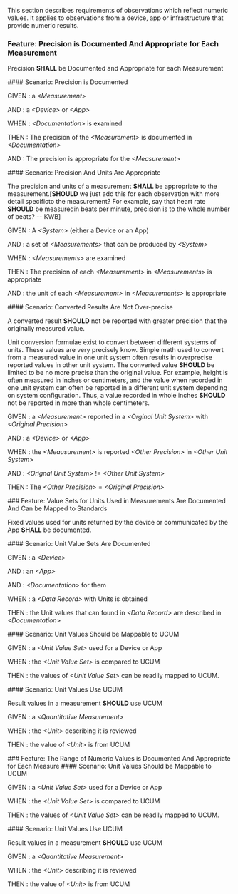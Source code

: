 This section describes requirements of observations which reflect numeric values.  It
applies to observations from a device, app or infrastructure that provide numeric
results.
<span id='precision-is-documented-and-appropriate-for-each-measurement'/>
### <span class='glyphicon text-success glyphicon-phone'/> <span class='glyphicon text-success glyphicon-dashboard'/> Feature: Precision is Documented And Appropriate for Each Measurement

Precision **SHALL** be Documented and Appropriate for each Measurement


<span id='precision-is-documented'/>
#### <span class='glyphicon text-success glyphicon-phone'/> <span class='glyphicon text-success glyphicon-dashboard'/> Scenario: Precision is Documented


GIVEN
: a <i>&lt;Measurement&gt;</i>

   AND
   : a <i>&lt;Device&gt;</i> or <i>&lt;App&gt;</i>

WHEN
: <i>&lt;Documentation&gt;</i> is examined

THEN
: The precision of the <i>&lt;Measurement&gt;</i> is documented in <i>&lt;Documentation&gt;</i>

   AND
   : The precision is appropriate for the <i>&lt;Measurement&gt;</i>


<span id='precision-and-units-are-appropriate'/>
#### <span class='glyphicon text-success glyphicon-phone'/> <span class='glyphicon text-success glyphicon-dashboard'/> Scenario: Precision And Units Are Appropriate

The precision and units of a measurement **SHALL** be appropriate to the measurement.[**SHOULD** we just add this for each observation with more detail specificto the measurement? For example, say that heart rate **SHOULD** be measuredin beats per minute, precision is to the whole number of beats? -- KWB]

GIVEN
: A <i>&lt;System&gt;</i> (either a Device or an App)

   AND
   : a set of <i>&lt;Measurements&gt;</i> that can be produced by <i>&lt;System&gt;</i>

WHEN
: <i>&lt;Measurements&gt;</i> are examined

THEN
: The precision of each <i>&lt;Measurement&gt;</i> in <i>&lt;Measurements&gt;</i> is appropriate

   AND
   : the unit of each <i>&lt;Measurement&gt;</i> in <i>&lt;Measurements&gt;</i> is appropriate


<span id='converted-results-are-not-over-precise'/>
#### <span class='glyphicon text-info glyphicon-phone'/> <span class='glyphicon text-info glyphicon-dashboard'/> Scenario: Converted Results Are Not Over-precise

A converted result **SHOULD** not be reported with greater precision that the originally measured value.

Unit conversion formulae exist to convert between different systems of units.  These values
are very precisely know. Simple math used to convert from a measured value in one unit system
often results in overprecise reported values in other unit system.  The converted value **SHOULD** be
limited to be no more precise than the original value.  For example, height is often measured
in inches or centimeters, and the value when recorded in one unit system can often be reported
in a different unit system depending on system configuration.  Thus, a value recorded in whole inches
**SHOULD** not be reported in more than whole centimeters.

GIVEN
: a <i>&lt;Measurement&gt;</i> reported in a <i>&lt;Orginal Unit System&gt;</i> with <i>&lt;Original Precision&gt;</i>

   AND
   : a <i>&lt;Device&gt;</i> or <i>&lt;App&gt;</i>

WHEN
: the <i>&lt;Meausurement&gt;</i> is reported <i>&lt;Other Precision&gt;</i> in <i>&lt;Other Unit System&gt;</i>

   AND
   : <i>&lt;Orignal Unit System&gt;</i> != <i>&lt;Other Unit System&gt;</i>

THEN
: The <i>&lt;Other Precision&gt;</i> = <i>&lt;Original Precision&gt;</i>


<span id='value-sets-for-units-used-in-measurements-are-documented-and-can-be-mapped-to-standards'/>
### <span class='glyphicon glyphicon-phone'/> <span class='glyphicon glyphicon-dashboard'/> Feature: Value Sets for Units Used in Measurements Are Documented And Can be Mapped to Standards

Fixed values used for units returned by the device or communicated by the App **SHALL** be documented.


<span id='unit-value-sets-are-documented'/>
#### <span class='glyphicon text-success glyphicon-phone'/> <span class='glyphicon text-success glyphicon-dashboard'/> Scenario: Unit Value Sets Are Documented


GIVEN
: a <i>&lt;Device&gt;</i>

   AND
   : an <i>&lt;App&gt;</i>

   AND
   : <i>&lt;Documentation&gt;</i> for them

WHEN
: a <i>&lt;Data Record&gt;</i> with Units is obtained

THEN
: the Unit values that can found in <i>&lt;Data Record&gt;</i> are described in <i>&lt;Documentation&gt;</i>


<span id='unit-values-should-be-mappable-to-ucum'/>
#### <span class='glyphicon text-success glyphicon-phone'/> <span class='glyphicon text-success glyphicon-dashboard'/> Scenario: Unit Values Should be Mappable to UCUM


GIVEN
: a <i>&lt;Unit Value Set&gt;</i> used for a Device or App

WHEN
: the <i>&lt;Unit Value Set&gt;</i> is compared to UCUM

THEN
: the values of <i>&lt;Unit Value Set&gt;</i> can be readily mapped to UCUM.


<span id='unit-values-use-ucum'/>
#### <span class='glyphicon text-info glyphicon-phone'/> <span class='glyphicon text-info glyphicon-dashboard'/> Scenario: Unit Values Use UCUM

Result values in a measurement **SHOULD** use UCUM

GIVEN
: a <i>&lt;Quantitative Measurement&gt;</i>

WHEN
: the <i>&lt;Unit&gt;</i> describing it is reviewed

THEN
: the value of <i>&lt;Unit&gt;</i> is from UCUM


<span id='the-range-of-numeric-values-is-documented-and-appropriate-for-each-measure'/>
### <span class='glyphicon text-info glyphicon-phone'/> <span class='glyphicon text-info glyphicon-dashboard'/> Feature: The Range of Numeric Values is Documented And Appropriate for Each Measure


<span id='unit-values-should-be-mappable-to-ucum'/>
#### <span class='glyphicon text-success glyphicon-phone'/> <span class='glyphicon text-success glyphicon-dashboard'/> Scenario: Unit Values Should be Mappable to UCUM


GIVEN
: a <i>&lt;Unit Value Set&gt;</i> used for a Device or App

WHEN
: the <i>&lt;Unit Value Set&gt;</i> is compared to UCUM

THEN
: the values of <i>&lt;Unit Value Set&gt;</i> can be readily mapped to UCUM.


<span id='unit-values-use-ucum'/>
#### <span class='glyphicon text-info glyphicon-phone'/> <span class='glyphicon text-info glyphicon-dashboard'/> Scenario: Unit Values Use UCUM

Result values in a measurement **SHOULD** use UCUM

GIVEN
: a <i>&lt;Quantitative Measurement&gt;</i>

WHEN
: the <i>&lt;Unit&gt;</i> describing it is reviewed

THEN
: the value of <i>&lt;Unit&gt;</i> is from UCUM

